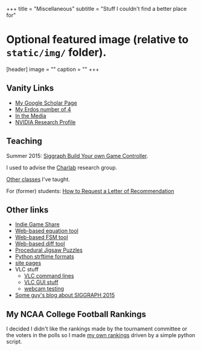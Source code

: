 +++
title = "Miscellaneous"
subtitle = "Stuff I couldn't find a better place for"

# Optional featured image (relative to `static/img/` folder).
[header]
image = ""
caption = ""
+++

## Vanity Links

* [My Google Scholar Page](http://scholar.google.com/citations?user=WzhSQzkAAAAJ)
* [My Erdos number of 4](http://academic.research.microsoft.com/VisualExplorer#3829195&1112639)
* [In the Media](http://josef.spjut.me/media/)
* [NVIDIA Research Profile](http://research.nvidia.com/person/josef-spjut)

## Teaching

Summer 2015: [Siggraph Build Your own Game Controller](class/game-controller).

I used to advise the [Charlab](http://charlab.github.io/) research group.

[Other classes](teaching) I've taught.

For (former) students: [How to Request a Letter of Recommendation](recs)

## Other links

* [Indie Game Share](http://itch.io/)
* [Web-based equation tool](http://www.sciweavers.org/free-online-latex-equation-editor)
* [Web-based FSM tool](http://madebyevan.com/fsm/)
* [Web-based diff tool](diff.html)
* [Procedural Jigsaw Puzzles](http://n-e-r-v-o-u-s.com/projects/puzzles/)
* [Python strftime formats](http://strftime.org/)
* [site pages](pages.html)
* VLC stuff
  * [VLC command lines](https://www.videolan.org/doc/streaming-howto/en/ch04.html)
  * [VLC GUI stuff](http://www.videolan.org/doc/streaming-howto/en/ch02.html)
  * [webcam testing](https://help.ubuntu.com/community/Webcam)
* [Some guy's blog about SIGGRAPH 2015](http://www.postmagazine.com/Post-Blog/2015/August/SIGGRAPH-2015-Day-1-VR-keynote-parallax-mapping-.aspx)

## My NCAA College Football Rankings

I decided I didn't like the rankings made by the tournament committee
or the voters in the polls so I made [my own rankings](/ncaaf)
driven by a simple python script. 

